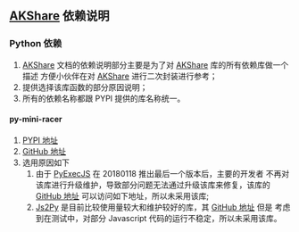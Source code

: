 ## [AKShare](https://github.com/jindaxiang/akshare) 依赖说明

### Python 依赖

1. [AKShare](https://github.com/jindaxiang/akshare) 文档的依赖说明部分主要是为了对 [AKShare](https://github.com/jindaxiang/akshare) 库的所有依赖库做一个描述
   方便小伙伴在对 [AKShare](https://github.com/jindaxiang/akshare) 进行二次封装进行参考；
2. 提供选择该库函数的部分原因说明；
2. 所有的依赖名称都跟 PYPI 提供的库名称统一。

#### py-mini-racer

1. [PYPI 地址](https://pypi.org/project/py-mini-racer/)
2. [GitHub 地址](https://github.com/sqreen/PyMiniRacer)
3. 选用原因如下
    1. 由于 [PyExecJS](https://pypi.org/project/PyExecJS/) 在 20180118 推出最后一个版本后，主要的开发者
    不再对该库进行升级维护，导致部分问题无法通过升级该库来修复，该库的 [GitHub 地址](https://github.com/doloopwhile/PyExecJS) 可以访问如下地址，所以未采用该库;
    2. [Js2Py](https://pypi.org/project/Js2Py/) 是目前比较使用量较大和维护较好的库，其 [GitHub 地址](https://github.com/PiotrDabkowski/Js2Py) 但是
    考虑到在测试中，对部分 Javascript 代码的运行不稳定，所以未采用该库。

